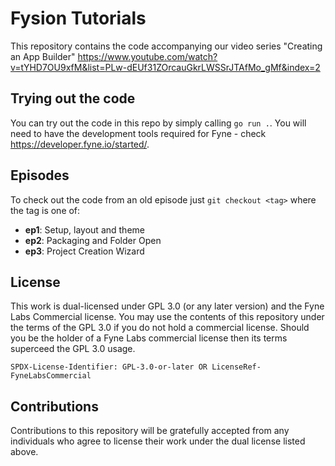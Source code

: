 # Fysion Tutorials

This repository contains the code accompanying our video series "Creating an App Builder"
https://www.youtube.com/watch?v=tYHD7OU9xfM&list=PLw-dEUf31ZOrcauGkrLWSSrJTAfMo_gMf&index=2

## Trying out the code

You can try out the code in this repo by simply calling `go run .`.
You will need to have the development tools required for Fyne - check https://developer.fyne.io/started/.

## Episodes

To check out the code from an old episode just `git checkout <tag>` where the tag is one of:

* **ep1**: Setup, layout and theme
* **ep2**: Packaging and Folder Open
* **ep3**: Project Creation Wizard

## License

This work is dual-licensed under GPL 3.0 (or any later version) and the Fyne Labs Commercial license.
You may use the contents of this repository under the terms of the GPL 3.0 if you do not hold a commercial license.
Should you be the holder of a Fyne Labs commercial license then its terms superceed the GPL 3.0 usage.

`SPDX-License-Identifier: GPL-3.0-or-later OR LicenseRef-FyneLabsCommercial`

## Contributions

Contributions to this repository will be gratefully accepted from any individuals who agree to
license their work under the dual license listed above.
